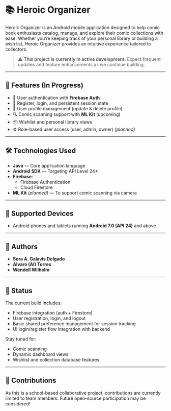 # 📚 Heroic Organizer

Heroic Organizer is an Android mobile application designed to help comic book enthusiasts catalog, manage, and explore their comic collections with ease. Whether you’re keeping track of your personal library or building a wish list, Heroic Organizer provides an intuitive experience tailored to collectors.

> ⚠️ **This project is currently in active development.** Expect frequent updates and feature enhancements as we continue building.

---

## 🚀 Features (In Progress)

- 🔐 User authentication with **Firebase Auth**
- 📝 Register, login, and persistent session state
- 📄 User profile management (update & delete profile)
- 🔍 Comic scanning support with **ML Kit** (upcoming)
- 📦 Wishlist and personal library views
- ⚙️ Role-based user access (user, admin, owner) *(planned)*

---

## 🛠️ Technologies Used

- **Java** — Core application language
- **Android SDK** — Targeting API Level 24+
- **Firebase**:
    - Firebase Authentication
    - Cloud Firestore
- **ML Kit** *(planned)* — To support comic scanning via camera

---

## 📱 Supported Devices

- Android phones and tablets running **Android 7.0 (API 24)** and above

---

## 👥 Authors

- **Sora A. Galavis Delgado**
- **Alvaro (Al) Torres**
- **Wendell Wilhelm**

---

## 📌 Status

The current build includes:
- Firebase integration (auth + Firestore)
- User registration, login, and logout
- Basic shared preference management for session tracking
- UI login/register flow integration with backend

Stay tuned for:
- Comic scanning
- Dynamic dashboard views
- Wishlist and collection database features

---

## 🧪 Contributions

As this is a school-based collaborative project, contributions are currently limited to team members. Future open-source participation may be considered!

